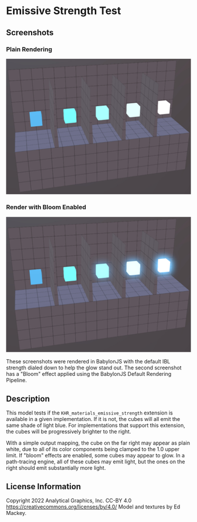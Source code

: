 # Emissive Strength Test

## Screenshots

### Plain Rendering

![plain screenshot](screenshot/screenshot_large_plain.jpg)

### Render with Bloom Enabled

![screenshot with bloom](screenshot/screenshot_large_bloom.jpg)

These screenshots were rendered in BabylonJS with the default IBL strength dialed
down to help the glow stand out.  The second screenshot has a "Bloom" effect applied
using the BabylonJS Default Rendering Pipeline.

## Description

This model tests if the `KHR_materials_emissive_strength` extension is available in a
given implementation.  If it is not, the cubes will all emit the same shade of
light blue.  For implementations that support this extension, the cubes will be
progressively brighter to the right.

With a simple output mapping, the cube on the far right may appear as
plain white, due to all of its color components being clamped to the 1.0 upper limit.
If "bloom" effects are enabled, some cubes may appear to glow.  In a path-tracing
engine, all of these cubes may emit light, but the ones on the right should
emit substantially more light.

## License Information

Copyright 2022 Analytical Graphics, Inc.
CC-BY 4.0 https://creativecommons.org/licenses/by/4.0/
Model and textures by Ed Mackey.

